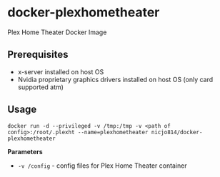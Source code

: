 # docker-plexhometheater
Plex Home Theater Docker Image

## Prerequisites
* x-server installed on host OS
* Nvidia proprietary graphics drivers installed on host OS (only card supported atm)

## Usage
```
docker run -d --privileged -v /tmp:/tmp -v <path of config>:/root/.plexht --name=plexhometheater nicjo814/docker-plexhometheater
```

**Parameters**
* `-v /config` - config files for Plex Home Theater container
